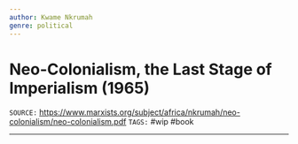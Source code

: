 ```yaml
---
author: Kwame Nkrumah
genre: political
---
```

# Neo-Colonialism, the Last Stage of Imperialism (1965)
`SOURCE:` https://www.marxists.org/subject/africa/nkrumah/neo-colonialism/neo-colonialism.pdf
`TAGS:` #wip #book 

---
